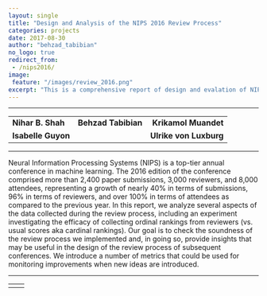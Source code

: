 ```yaml
---
layout: single
title: "Design and Analysis of the NIPS 2016 Review Process"
categories: projects
date: 2017-08-30
author: "behzad_tabibian"
no_logo: true
redirect_from:
 - /nips2016/
image:
 feature: "/images/review_2016.png"
excerpt: "This is a comprehensive report of design and evalation of NIPS 2016 conference. Along with this report we also make codes and Jupyter Notebooks available publicly. We hope our proposed analysis can be a step forward in making reviewing process more reliable for other conferences."
---
```


-----
<table>
<tbody>
<tr>
      <td align="left"><b>Nihar B. Shah</b></td>
      <td align="center"><b>Behzad Tabibian</b></td>
      <td align="right"><b>Krikamol Muandet</b></td>
    </tr>
    <tr>
          <td align="left"><b>Isabelle Guyon</b> </td>
          <td align="center"></td>
          <td align="right"><b>Ulrike von Luxburg</b></td>
        </tr>
</tbody>
</table>


-----

<div class="notice--success text-justify">
Neural Information Processing Systems (NIPS) is a top-tier annual conference in machine learning. The 2016 edition of the conference comprised more than 2,400 paper submissions, 3,000 reviewers, and 8,000 attendees, representing a growth of nearly 40% in terms of submissions, 96% in terms of reviewers, and over 100% in terms of attendees as compared to the previous year. In this report, we analyze several aspects of the data collected during the review process, including an experiment investigating the efficacy of collecting ordinal rankings from reviewers (vs. usual scores aka cardinal rankings). Our goal is to check the soundness of the review process we implemented and, in going so, provide insights that may be useful in the design of the review process of subsequent conferences. We introduce a number of metrics that could be used for monitoring improvements when new ideas are introduced.
</div>

-----

<table>
<tbody align="center">
<tr>
      <td > 
      <a href="https://github.com/btabibian/conference-analysis" class=".btn .btn--light-outline"><i class="fa fa-github fa-2x"></i></a>
      </td>
      <td>
        <a href="https://arxiv.org/abs/1708.09794" class=".btn .btn--danger"><i class="fa fa-file-pdf-o fa-2x"></i></a>
      </td>
      </tr>
<tr>
</tr>
</tbody>
</table>

